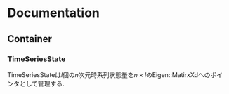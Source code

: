 # Documentation

## Container

### TimeSeriesState

TimeSeriesStateは$l$個の$n$次元時系列状態量を$n \times l$のEigen::MatirxXdへのポインタとして管理する.

